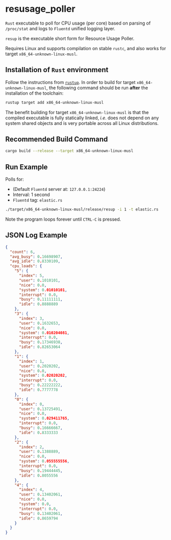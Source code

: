 # resusage_poller

`Rust` executable to poll for CPU usage (per core) based on parsing of
`/proc/stat` and logs to `Fluentd` unified logging layer.

`resup` is the executable short form for Resource Usage Poller.

Requires Linux and supports compilation on stable `rustc`, and also works for
target `x86_64-unknown-linux-musl`.

## Installation of `Rust` environment

Follow the instructions from [`rustup`](https://www.rustup.rs/). In order to
build for target `x86_64-unknown-linux-musl`, the following command should be
run **after** the installation of the toolchain:

```bash
rustup target add x86_64-unknown-linux-musl
```

The benefit building for target `x86_64-unknown-linux-musl` is that the compiled
executable is fully statically linked, _i.e_. does not depend on any system
shared objects and is very portable across all Linux distributions.

## Recommended Build Command

```bash
cargo build --release --target x86_64-unknown-linux-musl
```

## Run Example

Polls for:

* (Default `Fluentd` server at: `127.0.0.1:24224`)
* Interval: 1 second
* `Fluentd` tag: `elastic.rs`

```bash
./target/x86_64-unknown-linux-musl/release/resup -i 1 -t elastic.rs
```

Note the program loops forever until `CTRL-C` is pressed.

## JSON Log Example

```json
{
  "count": 6,
  "avg_busy": 0.16698907,
  "avg_idle": 0.8330109,
  "cpu_loads": {
    "5": {
      "index": 5,
      "user": 0.1010101,
      "nice": 0.0,
      "system": 0.01010101,
      "interrupt": 0.0,
      "busy": 0.11111111,
      "idle": 0.8888889
    },
    "3": {
      "index": 3,
      "user": 0.1632653,
      "nice": 0.0,
      "system": 0.010204081,
      "interrupt": 0.0,
      "busy": 0.17346938,
      "idle": 0.82653064
    },
    "1": {
      "index": 1,
      "user": 0.2020202,
      "nice": 0.0,
      "system": 0.02020202,
      "interrupt": 0.0,
      "busy": 0.22222222,
      "idle": 0.7777778
    },
    "0": {
      "index": 0,
      "user": 0.13725491,
      "nice": 0.0,
      "system": 0.029411765,
      "interrupt": 0.0,
      "busy": 0.16666667,
      "idle": 0.8333333
    },
    "2": {
      "index": 2,
      "user": 0.1388889,
      "nice": 0.0,
      "system": 0.055555556,
      "interrupt": 0.0,
      "busy": 0.19444445,
      "idle": 0.8055556
    },
    "4": {
      "index": 4,
      "user": 0.13402061,
      "nice": 0.0,
      "system": 0.0,
      "interrupt": 0.0,
      "busy": 0.13402061,
      "idle": 0.8659794
    }
  }
}
```
